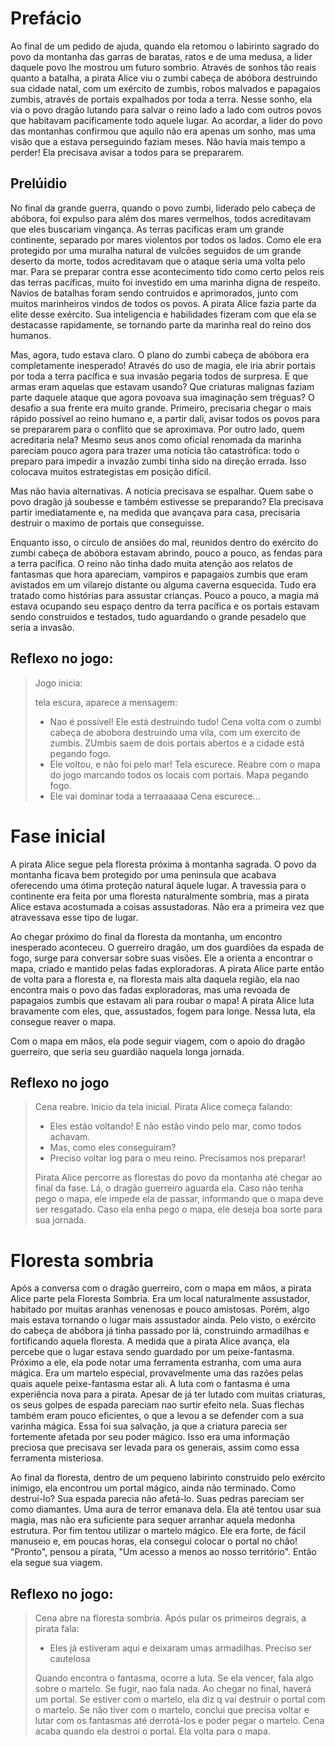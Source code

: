 # Prefácio

Ao final de um pedido de ajuda, quando ela retomou o labirinto sagrado do povo da montanha das garras de baratas, ratos e de uma medusa, a lider daquele povo lhe mostrou um futuro sombrio.
Através de sonhos tão reais quanto a batalha, a pirata Alice viu o zumbi cabeça de abóbora destruindo sua cidade natal, com um exército de zumbis, robos malvados e papagaios zumbis, através de portais expalhados por toda a terra.
Nesse sonho, ela via o povo dragão lutando para salvar o reino lado a lado com outros povos que habitavam pacificamente todo aquele lugar.
Ao acordar, a lider do povo das montanhas confirmou que aquilo não era apenas um sonho, mas uma visão que a estava perseguindo faziam meses.
Não havia mais tempo a perder! Ela precisava avisar a todos para se prepararem.


## Prelúidio

No final da grande guerra, quando o povo zumbi, liderado pelo cabeça de abóbora, foi expulso para além dos mares vermelhos, todos acreditavam que eles buscariam vingança. As terras pacificas eram um grande continente, separado por mares violentos por todos os lados.
Como ele era protegido por uma muralha natural de vulcões seguidos de um grande deserto da morte, todos acreditavam que o ataque seria uma volta pelo mar.
Para se preparar contra esse acontecimento tido como certo pelos reis das terras pacíficas, muito foi investido em uma marinha digna de respeito. Navios de batalhas foram sendo contruidos e aprimorados, junto com muitos marinheiros vindos de todos os povos.
A pirata Alice fazia parte da elite desse exército. Sua inteligencia e habilidades fizeram com que ela se destacasse rapidamente, se tornando parte da marinha real do reino dos humanos.

Mas, agora, tudo estava claro. O plano do zumbi cabeça de abóbora era completamente inesperado! Através do uso de magia, ele iria abrir portais por toda a terra pacífica e sua invasão pegaria todos de surpresa. E que armas eram aquelas que estavam usando? Que criaturas malignas faziam parte daquele ataque que agora povoava sua imaginação sem tréguas?
O desafio a sua frente era muito grande. Primeiro, precisaria chegar o mais rápido possível ao reino humano e, a partir dali, avisar todos os povos para se prepararem para o conflito que se aproximava. Por outro lado, quem acreditaria nela? Mesmo seus anos como oficial renomada da marinha pareciam pouco agora para trazer uma notícia tão catastrófica: todo o preparo para impedir a invazão zumbi tinha sido na direção errada. Isso colocava muitos estrategistas em posição difícil.

Mas não havia alternativas. A notícia precisava se espalhar. Quem sabe o povo dragão já soubesse e também estivesse se preparando? Ela precisava partir imediatamente e, na medida que avançava para casa, precisaria destruir o maximo de portais que conseguisse.

Enquanto isso, o círculo de ansiões do mal, reunidos dentro do exército do zumbi cabeça de abóbora estavam abrindo, pouco a pouco, as fendas para a terra pacífica. O reino não tinha dado muita atenção aos relatos de fantasmas que hora apareciam, vampiros e papagaios zumbis que eram avistados em um vilarejo distante ou alguma caverna esquecida. Tudo era tratado como histórias para assustar crianças. Pouco a pouco, a magia má estava ocupando seu espaço dentro da terra pacífica e os portais estavam sendo construidos e testados, tudo aguardando o grande pesadelo que seria a invasão.


## Reflexo no jogo:

> Jogo inicia:
> 
> tela escura, aparece a mensagem:
>  - Nao é possível! Ele está destruindo tudo!
> Cena volta com o zumbi cabeça de abobora destruindo uma vila, com um exercito de zumbis. ZUmbis saem de dois portais abertos e a cidade está pegando fogo.
>  - Ele voltou, e não foi pelo mar!
> Tela escurece. Reabre com o mapa do jogo marcando todos os locais com portais. Mapa pegando fogo.
>  - Ele vai dominar toda a terraaaaaa
> Cena escurece...


# Fase inicial

A pirata Alice segue pela floresta próxima à montanha sagrada. O povo da montanha ficava bem protegido por uma peninsula que acabava oferecendo uma ótima proteção natural àquele lugar. A travessia para o continente era feita por uma floresta naturalmente sombria, mas a pirata Alice estava acostumada a coisas assustadoras. Não era a primeira vez que atravessava esse tipo de lugar.

Ao chegar próximo do final da floresta da montanha, um encontro inesperado aconteceu. O guerreiro dragão, um dos guardiões da espada de fogo, surge para conversar sobre suas visões. Ele a orienta a encontrar o mapa, criado e mantido pelas fadas exploradoras. A pirata Alice parte então de volta para a floresta e, na floresta mais alta daquela região, ela nao encontra mais o povo das fadas exploradoras, mas uma revoada de papagaios zumbis que estavam ali para roubar o mapa! A pirata Alice luta bravamente com eles, que, assustados, fogem para longe. Nessa luta, ela consegue reaver o mapa.

Com o mapa em mãos, ela pode seguir viagem, com o apoio do dragão guerreiro, que seria seu guardião naquela longa jornada.

## Reflexo no jogo

> Cena reabre. Inicio da tela inicial.
> Pirata Alice começa falando:
>  - Eles estão voltando! E não estão vindo pelo mar, como todos achavam.
>  - Mas, como eles conseguiram?
>  - Preciso voltar log para o meu reino. Precisamos nos preparar!
> 
> Pirata Alice percorre as florestas do povo da montanha até chegar ao final da fase. Lá, o dragão guerreiro aguarda ela.
> Caso não tenha pego o mapa, ele impede ela de passar, informando que o mapa deve ser resgatado.
> Caso ela enha pego o mapa, ele deseja boa sorte para sua jornada.
	


# Floresta sombria

Após a conversa com o dragão guerreiro, com o mapa em mãos, a pirata Alice parte pela Floresta Sombria. Era um local naturalmente assustador, habitado por muitas aranhas venenosas e pouco amistosas. Porém, algo mais estava tornando o lugar mais assustador ainda. Pelo visto, o exército do cabeça de abóbora já tinha passado por lá, construindo armadilhas e fortificando aquela floresta. A medida que a pirata Alice avança, ela percebe que o lugar estava sendo guardado por um peixe-fantasma. Próximo a ele, ela pode notar uma ferramenta estranha, com uma aura mágica. Era um martelo especial, provavelmente uma das razões pelas quais aquele peixe-fantasma estar ali.
A luta com o fantasma é uma experiência nova para a pirata. Apesar de já ter lutado com muitas criaturas, os seus golpes de espada pareciam nao surtir efeito nela. Suas flechas também eram pouco eficientes, o que a levou a se defender com a sua varinha mágica. Essa foi sua salvação, ja que a criatura parecia ser fortemente afetada por seu poder mágico. Isso era uma informação preciosa que precisava ser levada para os generais, assim como essa ferramenta misteriosa.

Ao final da floresta, dentro de um pequeno labirinto construido pelo exército inimigo, ela encontrou um portal mágico, ainda não terminado. Como destruí-lo? Sua espada parecia não afetá-lo. Suas pedras pareciam ser como diamantes. Uma aura de terror emanava dela. Ela até tentou usar sua magia, mas não era suficiente para sequer arranhar aquela medonha estrutura. Por fim tentou utilizar o martelo mágico. Ele era forte, de fácil manuseio e, em poucas horas, ela consegui colocar o portal no chão! "Pronto", pensou a pirata, "Um acesso a menos ao nosso território". Então ela segue sua viagem.

## Reflexo no jogo:

> Cena abre na floresta sombria. Após pular os primeiros degrais, a pirata fala:
>  - Eles já estiveram aqui e deixaram umas armadilhas. Preciso ser cautelosa
> 
> Quando encontra o fantasma, ocorre a luta. Se ela vencer, fala algo sobre o martelo. Se fugir, nao fala nada.
> Ao chegar no final, haverá um portal. 
> Se estiver com o martelo, ela diz q vai destruir o portal com o martelo.
> Se não tiver com o martelo, conclui que precisa voltar e lutar com os fantasmas até derrotá-los e poder pegar o martelo.
> Cena acaba quando ela destroi o portal. Ela volta para o mapa.
	
	
	
	
	
	
	
	
	
	
	
	
	
	
	
	
	
